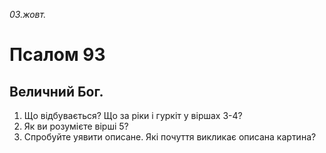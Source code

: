 
_03.жовт._

# Псалом 93

## Величний Бог.
1. Що відбувається? Що за ріки і гуркіт у віршах 3-4?
2. Як ви розумієте вірші 5?
3. Спробуйте уявити описане. Які почуття викликає описана картина?
